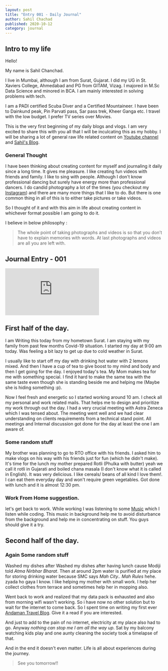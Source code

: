 ```yaml
---
layout: post
title: "Entry 001 - Daily Journal"
author: Sahil Chachad
published: 2020-10-12
category: journal
---
```

## Intro to my life

Hello!

My name is Sahil Chanchad.

I live in Mumbai, although I am from Surat, Gujarat.
I did my UG in St. Xaviers College, Ahmedabad and PG from GITAM, Vizag. 
I majored in M.Sc Data Science and minored in BCA.
I am mainly interested in solving problems with tech.

I am a PADI certified Scuba Diver and a Certified Mountaineer.
I have been to Dainkund peak, Pin Parvati pass, Sar pass trek, Kheer Ganga etc.
I travel with the low budget.
I prefer TV series over Movies.

This is the very first beginning of my daily blogs and vlogs. I am very excited to share this with you all that I will be inculcating this as my hobby. I will be sharing a lot of general raw life related content on [Youtube channel](https://www.youtube.com/channel/UCAybXEWlAk3q3hTfp-E-Y0w) and [Sahil's Blog](https://chanchadsahil7.github.io/).

### General Thought

I have been thinking about creating content for myself and journaling it daily since a long time. It gives me pleasure. I like creating fun videos with friends and family. I like to sing with people. Although I don't know professional dancing but surely have energy more than professional dancers. I do candid photography a lot of the times (you checkout my [Instagram](https://www.instagram.com/chanchad_/?hl=en)) and there are many more things that I like to do. But there is one common thing in all of this is to either take pictures or take videos.

So I thought of it and with this aim in life about creating content in whichever format possible I am going to do it.

I believe in below philosophy :

> The whole point of taking photographs and videos is so that you don’t have to explain memories with words. At last photographs and videos are all you are left with.

## Journal Entry - 001

<div class="iframe-container">
  <iframe class="responsive-iframe" src="https://youtu.be/ny0ov_1bHR8" allow="accelerometer; autoplay; clipboard-write; encrypted-media; gyroscope; picture-in-picture" allowfullscreen frameborder="0">
  </iframe>
</div>

## First half of the day.
I am Writing this today from my hometown Surat. I am staying with my family from past few months Covid-19 situation.
I started my day at 9:00 am today. Was feeling a bit lazy to get up due to cold weather in Surat.

I usually like to start off my day with drinking hot water with 2 lemons mixed. And then I have a cup of tea to give boost to my mind and body and then I get going for the day. I enjoyed today's tea.
My Mom makes tea for me with something special. I find it hard to make the same tea with the same taste even though she is standing beside me and helping me (Maybe she is hiding something :p).

Now I feel fresh and energetic so I started working around 10 am. I check all my personal and work related mails. That helps me to design and prioritize my work through out the day. I had a very crucial meeting with Astra Zeneca which I was tensed about. The meeting went well and we had clear understanding on clients requirements from a technical stand point. All meetings and Internal discussion got done for the day at least the one I am aware of.

### Some random stuff 
My brother was planning to go to RTO office with his friends. I asked him to make vlogs on his way with his friends just for fun (which he didn't make). It's time for the lunch my mother prepared Rotli (Phulka with butter) yeah we call it rotli in Gujarati and boiled chana masala (I don't know what it is called in English). It was very delicious. I like cereals/ beans of all kind I love them!. I can eat them everyday day and won't require green vegetables. Got done with lunch and it is almost 12:30 pm.

### Work From Home suggestion.
let's get back to work. While working I was listening to some [Music](https://www.youtube.com/watch?v=M5QY2_8704o&t=6232s) which I listen while coding. This music in background help me to avoid disturbance from the background and help me in concentrating on stuff. You guys should give it a try.

## Second half of the day.
### Again Some random stuff 
Washed my dishes after Washed my dishes after having lunch cause Modiji told *Atma Nirbhar Bharat*. Then at around 2pm water is purified at my place for storing drinking water because SMC says *Mah City.. Mah Rules* hehe. zyada ho gaya I know. I like helping my mother with small work. I help her collect clothes from terrace and sometimes help her in mopping also.

Went back to work and realized that my data pack is exhausted and also from morning wifi wasn't working. So i have now no other solution but to wait for the internet to come back. So I spent time on writing my first ever [Andaman Travel Blog](https://chanchadsahil7.github.io/travel/Andaman-Nicobar-Life-Without-Chaos-Part-1.html).
Give it a read if you are interested.

And just to add to the pain of no internet, electricity at my place also had to go. Anyway *nothing can stop me I am all the way up*. Sat by my balcony watching kids play and one aunty cleaning the society took a timelapse of that.

And in the end it doesn't even matter. Life is all about experiences during the journey.

> See you tomorrow!!